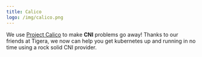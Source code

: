 ```yaml
---
title: Calico
logo: /img/calico.png
---
```


We use [Project Calico](https://www.projectcalico.org) to make **CNI** problems go away! Thanks to our friends at Tigera, we now can help you get kubernetes up and running in no time using a rock solid CNI provider.